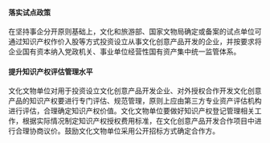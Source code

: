 


#### 落实试点政策

在坚持事企分开原则基础上，文化和旅游部、国家文物局确定或备案的试点单位可通过知识产权作价入股等方式投资设立从事文化创意产品开发的企业，并按要求将企业国有资本纳入党政机关、事业单位经营性国有资产集中统一监管体系。

#### 提升知识产权评估管理水平 

文化文物单位对用于投资设立文化创意产品开发企业、对外授权合作开发文化创意产品的知识产权要进行专门评估、规范管理，原则上应由第三方专业资产评估机构进行评估，合理确定知识产权价值。文化文物单位要做好知识产权登记管理相关工作，根据实际情况制定知识产权授权费用标准，在文化创意产品开发合作项目中进行合理协商议价。鼓励文化文物单位采用公开招标方式确定合作方。 
